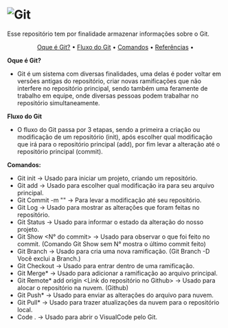 # ![Git](https://user-images.githubusercontent.com/101012809/162340613-57d449d2-f730-4abd-80c3-7680fe55457a.png)

Esse repositório tem por finalidade armazenar informações sobre o Git. 

<p align="center">
 <a href="#Oque é Git?">Oque é Git?</a> •
 <a href="#Fluxo do Git">Fluxo do Git</a> • 
 <a href="#Comandos">Comandos</a> • 
 <a href="#Referências">Referências</a> • 
</p>



**Oque é Git?**

* Git é um sistema com diversas finalidades, uma delas é poder voltar em versões antigas do repositório, criar novas ramificações que não interfere no repositório principal, sendo também uma feramente de trabalho em equipe, onde diversas pessoas podem trabalhar no repositório simultaneamente.

**Fluxo do Git**

* O fluxo do Git passa por 3 etapas, sendo a primeira a criação ou modificação de um repositório (init), após escolher qual modificação que irá para o repositório principal (add), por fim levar a alteração até o repositório principal (commit).

**Comandos:**

* Git init -> Usado para iniciar um projeto, criando um repositório.
* Git add -> Usado para escolher qual modificação ira para seu arquivo principal.
* Git Commit -m "" -> Para levar a modificação até seu repositório. 
* Git Log -> Usado para mostrar as alterações que foram feitas no repositório.
* Git Status -> Usado para informar o estado da alteração do nosso projeto.
* Git Show <N° do commit> -> Usado para observar o que foi feito no commit. (Comando Git Show sem N° mostra o último commit feito)
* Git Branch <Nome> -> Usado para cria uma nova ramificação. (Git Branch -D <Nome da Branch> Você exclui a Branch.)
* Git Checkout <Nome da Branch> -> Usado para entrar dentro de uma ramificação. 
* Git Merge* <Nome da Branch> -> Usado para adicionar a ramificação ao arquivo principal.
* Git Remote* add origin <Link do repositório no Github> -> Usado para alocar o repositório na nuvem. (Github)
* Git Push* -> Usado para enviar as alterações do arquivo para nuvem.
* Git Pull* -> Usado para trazer atualizações da nuvem para o repositório local.
* Code . -> Usado para abrir o VisualCode pelo Git.
